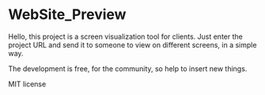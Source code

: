 # WebSite_Preview
Hello, this project is a screen visualization tool for clients. 
Just enter the project URL and send it to someone to view on different screens, in a simple way.

The development is free, for the community, so help to insert new things.

MIT license
